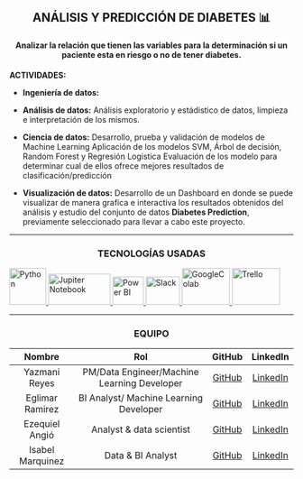 <h2 align="center"> ANÁLISIS Y PREDICCIÓN DE DIABETES 📊 </h2>
<h4 align="center"> Analizar la relación que tienen las variables para la determinación si un paciente esta en riesgo o no de tener diabetes. </h4>

  **ACTIVIDADES:**
-  **Ingeniería de datos:** 

-	**Análisis de datos:**
Análisis exploratorio y estádistico de datos, limpieza e interpretación de los mismos. 

-	**Ciencia de datos:**
Desarrollo, prueba y validación de modelos de Machine Learning
Aplicación de los modelos SVM, Árbol de decisión, Random Forest y Regresión Logistica
Evaluación de los modelo para determinar cual de ellos ofrece mejores resultados de clasificación/predicción

-	**Visualización de datos:**
Desarrollo de un Dashboard en donde se puede visualizar de manera grafica e interactiva los resultados obtenidos del análisis y estudio del conjunto de datos **Diabetes Prediction**, previamente seleccionado para llevar a cabo este proyecto.



---

<h3 align="center"> TECNOLOGÍAS USADAS</h3>
<div class="Tecnologias" >
     <a href="https://www.python.org" target="_blank"> <img src="https://cdn.jsdelivr.net/gh/devicons/devicon@latest/icons/python/python-original.svg" alt="Python" width="65" height="65" margin-right:  100px /> <a href="https://jupyter.org" target="_blank"> <img src="https://cdn.jsdelivr.net/gh/devicons/devicon@latest/icons/jupyter/jupyter-original-wordmark.svg" alt="Jupiter Notebook" width="110" height="55"/> <a href="https://powerbi.microsoft.com/es-es/desktop/" target="_blank"> <img src="https://upload.wikimedia.org/wikipedia/commons/thumb/c/cf/New_Power_BI_Logo.svg/630px-New_Power_BI_Logo.svg.png" alt="Power BI" width="55" height="50"/>
     </a>
	  <a href="https://slack.com/intl/es-ec" target="_blank"> <img src="https://cdn.jsdelivr.net/gh/devicons/devicon@latest/icons/slack/slack-original.svg" alt="Slack" width="60" height="50"/>   
   <a href="https://colab.research.google.com/drive/1-AWeWhPvCTBX0KfMtgtMk10uPU05ihoA?usp=sharing" target="_blank"> <img src="https://upload.wikimedia.org/wikipedia/commons/thumb/d/d0/Google_Colaboratory_SVG_Logo.svg/1280px-Google_Colaboratory_SVG_Logo.svg.png" alt="GoogleColab" width="85" height="65"/>                   <a href="https://www.mysql.com/" target="_blank"> <img src="https://cdn.jsdelivr.net/gh/devicons/devicon@latest/icons/trello/trello-plain-wordmark.svg" alt="Trello" width="85" height="65"/>
	  </a>
   </div>


    
----
  
<h3 align="center">EQUIPO</h3>


|    Nombre        |   Rol         |   GitHub                                           |    LinkedIn               |
| :-----------:    | :-----------: | :------------------------------------------------: |:------------------------: |
|Yazmani Reyes     | PM/Data Engineer/Machine Learning Developer|[GitHub](https://github.com/YazmaniReyesH "GitHub") |[LinkedIn](https://www.linkedin.com/in/yazmani-reyes-hernandez/ "LinkedIn")|
|Eglimar Ramirez   | BI Analyst/ Machine Learning Developer|[GitHub](https://github.com/EglimarRamirez "GitHub")|[LinkedIn](https://www.linkedin.com/in/eglimar-mercedes-ram%C3%ADrez-ing/ "LinkedIn")
|Ezequiel Angió    | Analyst & data scientist|[GitHub](https://github.com/Eze-ar "GitHub")      |[LinkedIn](https://www.linkedin.com/in/ezeangio/ "LinkedIn")|
|Isabel Marquinez  | Data & BI Analyst|[GitHub](https://github.com/Chavelax "GitHub")      |[LinkedIn](https://www.linkedin.com/in/~isabel-marquinez-425444121/ "LinkedIn")|


